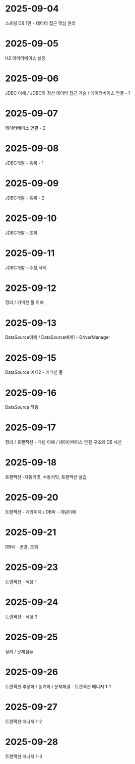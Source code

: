 # 2025-09-04
스프링 DB 1편 - 데이터 접근 핵심 원리
# 2025-09-05
H2 데이터베이스 설정
# 2025-09-06
JDBC 이해 /
JDBC와 최신 데이터 접근 기술 /
데이터베이스 연결 - 1
# 2025-09-07
데이터베이스 연결 - 2
# 2025-09-08
JDBC개발 - 등록 - 1
# 2025-09-09
JDBC개발 - 등록 - 2
# 2025-09-10
JDBC개발 - 조회
# 2025-09-11
JDBC개발 - 수정,삭제
# 2025-09-12
정리 / 커넥션 풀 이해
# 2025-09-13
DataSource이해 / DataSource예제1 - DriverManager
# 2025-09-15
DataSource 예제2 - 커넥션 풀
# 2025-09-16
DataSource 적용
# 2025-09-17
정리 / 트랜잭션 - 개념 이해 / 데이터베이스 연결 구조와 DB 세션
# 2025-09-18
트랜잭션 -자동커밋, 수동커밋, 트랜잭션 실습
# 2025-09-20
트랜잭션 - 계좌이체 / DB락 - 개념이해
# 2025-09-21
DB락 - 변경, 조회
# 2025-09-23
트랜잭션 - 적용 1
# 2025-09-24
트랜잭션 - 적용 2
# 2025-09-25
정리 / 문제점들
# 2025-09-26
트랜잭션 추상화 / 동기화 / 문제해결 - 트랜잭션 매니저 1-1
# 2025-09-27
트랜잭션 매니저 1-2
# 2025-09-28
트랜잭션 매니저 1-3
